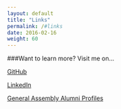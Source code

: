 ```yaml
---
layout: default
title: "Links"
permalink: /#links
date: 2016-02-16
weight: 60
---
```


###Want to learn more? Visit me on...

[GitHub](https://github.com/schersh)

[LinkedIn](https://www.linkedin.com/in/schersh)

[General Assembly Alumni Profiles](https://profiles.generalassemb.ly/profiles/sarahchersh)
